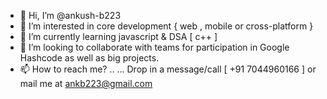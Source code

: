 - 👋 Hi, I’m @ankush-b223
- 👀 I’m interested in core development { web , mobile or cross-platform }
- 🌱 I’m currently learning javascript & DSA [ c++ ]
- 💞️ I’m looking to collaborate with teams for participation in Google Hashcode as well as big projects.
- 📫 How to reach me? .. ...  Drop in a message/call [ +91 7044960166 ] or mail me at ankb223@gmail.com

<!---
ankush-b223/ankush-b223 is a ✨ special ✨ repository because its `README.md` (this file) appears on your GitHub profile.
You can click the Preview link to take a look at your changes.
--->
